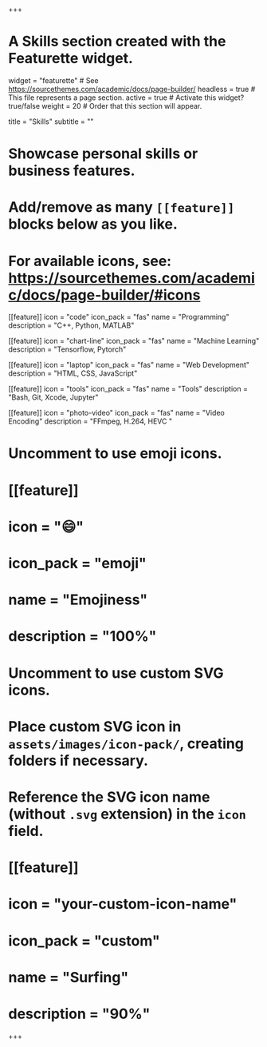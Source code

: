 +++
# A Skills section created with the Featurette widget.
widget = "featurette"  # See https://sourcethemes.com/academic/docs/page-builder/
headless = true  # This file represents a page section.
active = true  # Activate this widget? true/false
weight = 20  # Order that this section will appear.

title = "Skills"
subtitle = ""

# Showcase personal skills or business features.
# 
# Add/remove as many `[[feature]]` blocks below as you like.
# 
# For available icons, see: https://sourcethemes.com/academic/docs/page-builder/#icons

[[feature]]
  icon = "code"
  icon_pack = "fas"
  name = "Programming"
  description = "C++, Python, MATLAB"
  
[[feature]]
  icon = "chart-line"
  icon_pack = "fas"
  name = "Machine Learning"
  description = "Tensorflow, Pytorch"  
  
[[feature]]
  icon = "laptop"
  icon_pack = "fas"
  name = "Web Development"
  description = "HTML, CSS, JavaScript"  
  
[[feature]]
  icon = "tools"
  icon_pack = "fas"
  name = "Tools"
  description = "Bash, Git, Xcode, Jupyter"
  
[[feature]]
  icon = "photo-video"
  icon_pack = "fas"
  name = "Video Encoding"
  description = "FFmpeg, H.264, HEVC "

# Uncomment to use emoji icons.
# [[feature]]
#  icon = ":smile:"
#  icon_pack = "emoji"
#  name = "Emojiness"
#  description = "100%"  

# Uncomment to use custom SVG icons.
# Place custom SVG icon in `assets/images/icon-pack/`, creating folders if necessary.
# Reference the SVG icon name (without `.svg` extension) in the `icon` field.
# [[feature]]
#  icon = "your-custom-icon-name"
#  icon_pack = "custom"
#  name = "Surfing"
#  description = "90%"

+++
